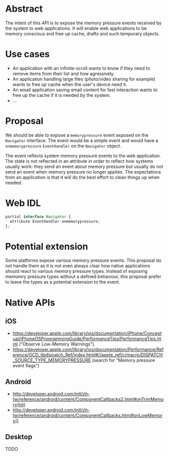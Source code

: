 # Abstract

The intent of this API is to expose the memory pressure events received by the system to web applications. It will enable
web applications to be memory conscious and free up cache, drafts and such temporary objects.

# Use cases

* An application with an infinite-scroll wants to know if they need to remove items from their list and how agressively.
* An application handling large files (photo/video sharing for example) wants to free up cache when the user's device need it.
* An email application saving email content for fast interaction wants to free up the cache if it is needed by the system.
* ...

# Proposal

We should be able to expose a `memorypressure` event exposed on the `Navigator` interface. The event would be a simple event
and would have a `onmemorypressure` `EventHandler` on the `Navigator` object.

The event reflects system memory pressure events to the web application. The state is not reflected in an attribute
in order to reflect how systems usually work: they send an event about memory pressure but usually do not send an event when
memory pressure no longer applies. The expectations from an application is that it will do the best effort to clean things up when needed.

# Web IDL

```js
partial interface Navigator {
  attribute EventHandler onmemorypressure;
};
```

# Potential extension

Some platforms expose various memory pressure events. This proposal do not handle them as it is not even always clear how
native applications should react to various memory pressure types. Instead of exposing memomry pressure types without a defined
behaviour, this proposal prefer to leave the types as a potential extension to the event.

# Native APIs

## iOS
* https://developer.apple.com/library/ios/documentation/iPhone/Conceptual/iPhoneOSProgrammingGuide/PerformanceTips/PerformanceTips.html (“Observe Low-Memory Warnings”).
* https://developer.apple.com/library/ios/documentation/Performance/Reference/GCD_libdispatch_Ref/index.html#//apple_ref/c/macro/DISPATCH_SOURCE_TYPE_MEMORYPRESSURE  (search for “Memory pressure event flags”)

## Android
* http://developer.android.com/intl/zh-tw/reference/android/content/ComponentCallbacks2.html#onTrimMemory(int) 
* http://developer.android.com/intl/zh-tw/reference/android/content/ComponentCallbacks.html#onLowMemory() 

## Desktop
TODO
